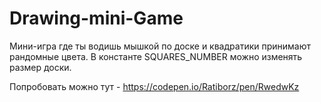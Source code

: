 # Drawing-mini-Game
Мини-игра где ты водишь мышкой по доске и квадратики принимают рандомные цвета. В константе SQUARES_NUMBER можно изменять размер доски. 

Попробовать можно тут - https://codepen.io/Ratiborz/pen/RwedwKz
